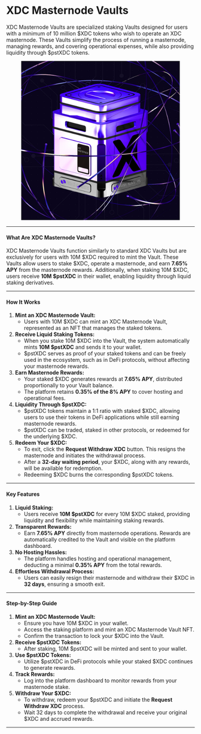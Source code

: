 # XDC Masternode Vaults

XDC Masternode Vaults are specialized staking Vaults designed for users with a minimum of 10 million $XDC tokens who wish to operate an XDC masternode. These Vaults simplify the process of running a masternode, managing rewards, and covering operational expenses, while also providing liquidity through $pstXDC tokens.



<figure><img src="../../.gitbook/assets/xdc-masternode.jpg" alt=""><figcaption></figcaption></figure>

***

#### **What Are XDC Masternode Vaults?**

XDC Masternode Vaults function similarly to standard XDC Vaults but are exclusively for users with 10M $XDC required to mint the Vault. These Vaults allow users to stake $XDC, operate a masternode, and earn **7.65% APY** from the masternode rewards. Additionally, when staking 10M $XDC, users receive **10M $pstXDC** in their wallet, enabling liquidity through liquid staking derivatives.

***

#### **How It Works**

1. **Mint an XDC Masternode Vault:**
   * Users with 10M $XDC can mint an XDC Masternode Vault, represented as an NFT that manages the staked tokens.
2. **Receive Liquid Staking Tokens:**
   * When you stake 10M $XDC into the Vault, the system automatically mints **10M $pstXDC** and sends it to your wallet.
   * $pstXDC serves as proof of your staked tokens and can be freely used in the ecosystem, such as in DeFi protocols, without affecting your masternode rewards.
3. **Earn Masternode Rewards:**
   * Your staked $XDC generates rewards at **7.65% APY**, distributed proportionally to your Vault balance.
   * The platform retains **0.35% of the 8% APY** to cover hosting and operational fees.
4. **Liquidity Through $pstXDC:**
   * $pstXDC tokens maintain a 1:1 ratio with staked $XDC, allowing users to use their tokens in DeFi applications while still earning masternode rewards.
   * $pstXDC can be traded, staked in other protocols, or redeemed for the underlying $XDC.
5. **Redeem Your $XDC:**
   * To exit, click the **Request Withdraw XDC** button. This resigns the masternode and initiates the withdrawal process.
   * After a **32-day waiting period**, your $XDC, along with any rewards, will be available for redemption.
   * Redeeming $XDC burns the corresponding $pstXDC tokens.

***

#### **Key Features**

1. **Liquid Staking:**
   * Users receive **10M $pstXDC** for every 10M $XDC staked, providing liquidity and flexibility while maintaining staking rewards.
2. **Transparent Rewards:**
   * Earn **7.65% APY** directly from masternode operations. Rewards are automatically credited to the Vault and visible on the platform dashboard.
3. **No Hosting Hassles:**
   * The platform handles hosting and operational management, deducting a minimal **0.35% APY** from the total rewards.
4. **Effortless Withdrawal Process:**
   * Users can easily resign their masternode and withdraw their $XDC in **32 days**, ensuring a smooth exit.

***

#### **Step-by-Step Guide**

1. **Mint an XDC Masternode Vault:**
   * Ensure you have 10M $XDC in your wallet.
   * Access the staking platform and mint an XDC Masternode Vault NFT.
   * Confirm the transaction to lock your $XDC into the Vault.
2. **Receive $pstXDC Tokens:**
   * After staking, 10M $pstXDC will be minted and sent to your wallet.
3. **Use $pstXDC Tokens:**
   * Utilize $pstXDC in DeFi protocols while your staked $XDC continues to generate rewards.
4. **Track Rewards:**
   * Log into the platform dashboard to monitor rewards from your masternode stake.
5. **Withdraw Your $XDC:**
   * To withdraw, redeem your $pstXDC and initiate the **Request Withdraw XDC** process.
   * Wait 32 days to complete the withdrawal and receive your original $XDC and accrued rewards.

***
